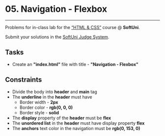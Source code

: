 # 05. Navigation - Flexbox
------
Problems for in-class lab for the [“HTML & CSS”](https://softuni.bg/trainings/2375/html-and-css-may-2019) course @ **SoftUni**.

Submit your solutions in the [SoftUni Judge System](https://judge.softuni.bg/Contests/1236/Flexbox).

## Tasks
 * Create an **"index.html"** file with title - **"Navigation - Flexbox"**

## Constraints
 * Divide the body into **header** and **main** tag
 * The **underline** in the **header** must have 
	* Border width - **2px**
	* Border color - **rgb(0, 0, 0)**
	* Border style - **solid**
 * The **display** property of the **header** must be **flex**
 * The **unordered list** in the **header** must have display property **flex**
 * The **anchors** text color in the navigation must be **rgb(0, 153, 0)**



